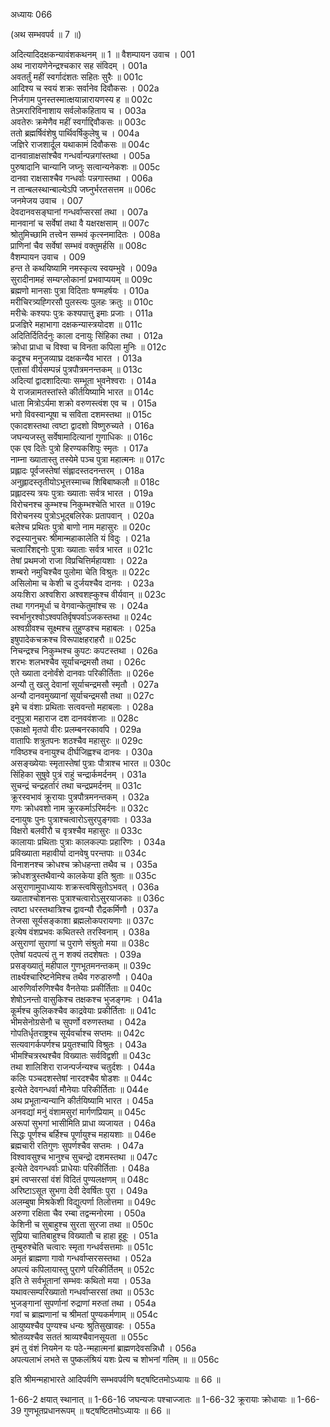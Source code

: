 अध्यायः 066

(अथ सम्भवपर्व ॥ 7 ॥)

अदित्यादिदक्षकन्यावंशकथनम् ॥ 1 ॥
वैशम्पायन उवाच ।	001  
अथ नारायणेनेन्द्रश्चकार सह संविदम् ।	001a  
अवतर्तुं महीं स्वर्गादंशतः सहितः सुरैः ॥	001c  
आदिश्य च स्वयं शक्रः सर्वानेव दिवौकसः ।	002a  
निर्जगाम पुनस्तस्मात्क्षयान्नारायणस्य ह ॥	002c  
तेऽमरारिविनाशाय सर्वलोकहिताय च ।	003a  
अवतेरुः क्रमेणैव महीं स्वर्गाद्दिवौकसः ॥	003c  
ततो ब्रह्मर्षिवंशेषु पार्थिवर्षिकुलेषु च ।	004a  
जज्ञिरे राजशार्दूल यथाकामं दिवौकसः ॥	004c  
दानवान्राक्षसांश्चैव गन्धर्वान्पन्नगांस्तथा ।	005a  
पुरुषादानि चान्यानि जघ्नुः सत्वान्यनेकशः ॥	005c  
दानवा राक्षसाश्चैव गन्धर्वाः पन्नगास्तथा ।	006a  
न तान्बलस्थान्बाल्येऽपि जघ्नुर्भरतसत्तम ॥	006c  
जनमेजय उवाच ।	007  
देवदानवसङ्घानां गन्धर्वाप्सरसां तथा ।	007a  
मानवानां च सर्वेषां तथा वै यक्षरक्षसाम् ॥	007c  
श्रोतुमिच्छामि तत्त्वेन सम्भवं कृत्स्नमादितः ।	008a  
प्राणिनां चैव सर्वेषां सम्भवं वक्तुमर्हसि ॥	008c  
वैशम्पायन उवाच ।	009  
हन्त ते कथयिष्यामि नमस्कृत्य स्वयम्भुवे ।	009a  
सुरादीनामहं सम्यग्लोकानां प्रभवाप्ययम् ॥	009c  
ब्रह्मणो मानसाः पुत्रा विदिताः षण्महर्षयः ।	010a  
मरीचिरत्र्यह्गिरसौ पुलस्त्यः पुलहः क्रतुः ॥	010c  
मरीचेः कश्यपः पुत्रः कश्यपात्तु इमाः प्रजाः ।	011a  
प्रजज्ञिरे महाभागा दक्षकन्यास्त्रयोदश ॥	011c  
अदितिर्दितिर्दनुः काला दनायुः सिंहिका तथा ।	012a  
क्रोधा प्राधा च विश्वा च विनता कपिला मुनिः ॥	012c  
कद्रूश्च मनुजव्याघ्र दक्षकन्यैव भारत ।	013a  
एतासां वीर्यसम्पन्नं पुत्रपौत्रमनन्तकम् ॥	013c  
अदित्यां द्वादशादित्याः सम्भूता भुवनेश्वराः ।	014a  
ये राजन्नामतस्तांस्ते कीर्तयिष्यामि भारत ॥	014c  
धाता मित्रोऽर्यमा शक्रो वरुणस्त्वंश एव च ।	015a  
भगो विवस्वान्पूषा च सविता दशमस्तथा ॥	015c  
एकादशस्तथा त्वष्टा द्वादशो विष्णुरुच्यते ।	016a  
जघन्यजस्तु सर्वेषामादित्यानां गुणाधिकः ॥	016c  
एक एव दितेः पुत्रो हिरण्यकशिपुः स्मृतः ।	017a  
नाम्ना ख्यातास्तु तस्येमे पञ्च पुत्रा महात्मनः ॥	017c  
प्रह्लादः पूर्वजस्तेषां संह्लादस्तदनन्तरम् ।	018a  
अनुह्लादस्तृतीयोऽभूत्तस्माच्च शिबिबाष्कलौ ॥	018c  
प्रह्लादस्य त्रयः पुत्राः ख्याताः सर्वत्र भारत ।	019a  
विरोचनश्च कुम्भश्च निकुम्भश्चेति भारत ॥	019c  
विरोचनस्य पुत्रोऽभूद्बलिरेकः प्रतापवान् ।	020a  
बलेश्च प्रथितः पुत्रो बाणो नाम महासुरः ॥	020c  
रुद्रस्यानुचरः श्रीमान्महाकालेति यं विदुः ।	021a  
चत्वारिंशद्दनोः पुत्राः ख्याताः सर्वत्र भारत ॥	021c  
तेषां प्रथमजो राजा विप्रचित्तिर्महायशाः ।	022a  
शम्बरो नमुचिश्चैव पुलोमा चेति विश्रुतः ॥	022c  
असिलोमा च केशी च दुर्जयश्चैव दानवः ।	023a  
अयःशिरा अश्वशिरा अश्वशह्कुश्च वीर्यवान् ॥	023c  
तथा गगनमूर्धा च वेगवान्केतुमांश्च सः ।	024a  
स्वर्भानुरश्वोऽश्वपतिर्वृषपर्वाऽजकस्तथा ॥	024c  
अश्वग्रीवश्च सूक्ष्मश्च तुहुण्डश्च महाबलः ।	025a  
इषुपादेकचक्रश्च विरूपाक्षहराहरौ ॥	025c  
निचन्द्रश्च निकुम्भश्च कुपटः कपटस्तथा ।	026a  
शरभः शलभश्चैव सूर्याचन्द्रमसौ तथा ।	026c  
एते ख्याता दनोर्वंशे दानवाः परिकीर्तिताः ॥	026e  
अन्यौ तु खलु देवानां सूर्याचन्द्रमसौ स्मृतौ ।	027a  
अन्यौ दानवमुख्यानां सूर्याचन्द्रमसौ तथा ॥	027c  
इमे च वंशाः प्रथिताः सत्ववन्तो महाबलाः ।	028a  
दनुपुत्रा महाराज दश दानववंशजाः ॥	028c  
एकाक्षो मृतपो वीरः प्रलम्बनरकावपि ।	029a  
वातापिः शत्रुतपनः शठश्चैव महासुरः ॥	029c  
गविष्ठश्च वनायुश्च दीर्घजिह्वश्च दानवः ।	030a  
असङ्ख्येयाः स्मृतास्तेषां पुत्राः पौत्राश्च भारत ॥	030c  
सिंहिका सुषुवे पुत्रं राहुं चन्द्रार्कमर्दनम् ।	031a  
सुचन्द्रं चन्द्रहर्तारं तथा चन्द्रप्रमर्दनम् ॥	031c  
क्रूरस्वभावं क्रूरायाः पुत्रपौत्रमनन्तकम् ।	032a  
गणः क्रोधवशो नाम क्रूरकर्माऽरिमर्दनः ॥	032c  
दनायुषः पुनः पुत्राश्चत्वारोऽसुरपुङ्गवाः ।	033a  
विक्षरो बलवीरौ च वृत्रश्चैव महासुरः ॥	033c  
कालायाः प्रथिताः पुत्राः कालकल्पाः प्रहारिणः ।	034a  
प्रविख्याता महावीर्या दानवेषु परन्तपाः ॥	034c  
विनाशनश्च क्रोधश्च क्रोधहन्ता तथैव च ।	035a  
क्रोधशत्रुस्तथैवान्ये कालकेया इति श्रुताः ॥	035c  
असुराणामुपाध्यायः शक्रस्त्वषिसुतोऽभवत् ।	036a  
ख्याताश्चोशनसः पुत्राश्चत्वारोऽसुरयाजकाः ॥	036c  
त्वष्टा धरस्तथात्रिश्च द्वावन्यौ रौद्रकर्मिणौ ।	037a  
तेजसा सूर्यसङ्काशा ब्रह्मलोकपरायणाः ॥	037c  
इत्येष वंशप्रभवः कथितस्ते तरस्विनाम् ।	038a  
असुराणां सुराणां च पुराणे संश्रुतो मया ॥	038c  
एतेषां यदपत्यं तु न शक्यं तदशेषतः । 	039a  
प्रसङ्ख्यातुं महीपाल गुणभूतमनन्तकम् ॥	039c  
तार्क्ष्यश्चारिष्टनेमिश्च तथैव गरुडारुणौ ।	040a  
आरुणिर्वारुणिश्चैव वैनतेयाः प्रकीर्तिताः ॥	040c  
शेषोऽनन्तो वासुकिश्च तक्षकश्च भुजङ्गमः ।	041a  
कूर्मश्च कुलिकश्चैव काद्रवेयाः प्रकीर्तिताः ॥	041c  
भीमसेनोग्रसेनौ च सुपर्णो वरुणस्तथा ।	042a  
गोपतिर्धृतराष्ट्रश्च सूर्यवर्चाश्च सप्तमः ॥	042c  
सत्यवागर्कपर्णश्च प्रयुतश्चापि विश्रुतः ।	043a  
भीमश्चित्ररथश्चैव विख्यातः सर्वविद्वशी ॥	043c  
तथा शालिशिरा राजन्पर्जन्यश्च चतुर्दशः ।	044a  
कलिः पञ्चदशस्तेषां नारदश्चैव षोडशः ॥	044c  
इत्येते देवगन्धर्वा मौनेयाः परिकीर्तिताः ॥	044e  
अथ प्रभूतान्यन्यानि कीर्तयिष्यामि भारत ।	045a  
अनवद्यां मनुं वंशामसुरां मार्गणप्रियाम् ॥	045c  
अरूपां सुभगां भासीमिति प्राधा व्यजायत ।	046a  
सिद्धः पूर्णश्च बर्हिश्च पूर्णायुश्च महायशाः ॥	046e  
ब्रह्मचारी रतिगुणः सुपर्णश्चैव सप्तमः ।	047a  
विश्वावसुश्च भानुश्च सुचन्द्रो दशमस्तथा ॥	047c  
इत्येते देवगन्धर्वाः प्राधेयाः परिकीर्तिताः ।	048a  
इमं त्वप्सरसां वंशं विदितं पुण्यलक्षणम् ॥	048c  
अरिष्टाऽसूत सुभगा देवी देवर्षितः पुरा ।	049a  
अलम्बुषा मिश्रकेशी विद्युत्पर्णा तिलोत्तमा ॥	049c  
अरुणा रक्षिता चैव रम्बा तद्वन्मनोरमा ।	050a  
केशिनी च सुबाहुश्च सुरता सुरजा तथा ॥	050c  
सुप्रिया चातिबाहुश्च विख्यातौ च हाहा हूहूः ।	051a  
तुम्बुरुश्चेति चत्वारः स्मृता गन्धर्वसत्तमाः ॥	051c  
अमृतं ब्राह्मणा गावो गन्धर्वाप्सरसस्तथा ।	052a  
अपत्यं कपिलायास्तु पुराणे परिकीर्तितम् ॥	052c  
इति ते सर्वभूतानां सम्भवः कथितो मया ।	053a  
यथावत्सम्परिख्यातो गन्धर्वाप्सरसां तथा ॥	053c  
भुजङ्गानां सुपर्णानां रुद्राणां मरुतां तथा ।	054a  
गवां च ब्राह्मणानां च श्रीमतां पुण्यकर्मणाम् ॥	054c  
आयुष्यश्चैव पुण्यश्च धन्यः श्रुतिसुखावहः ।	055a  
श्रोतव्यश्चैव सततं श्राव्यश्चैवानसूयता ॥	055c  
इमं तु वंशं नियमेन यः पठे-न्महात्मनां ब्राह्मणदेवसन्निधौ ।	056a  
अपत्यलाभं लभते स पुष्कलंश्रियं यशः प्रेत्य च शोभनां गतिम् ॥ ॥	056c  

इति श्रीमन्महाभारते आदिपर्वणि सम्भवपर्वणि षट्षष्टितमोऽध्यायः ॥ 66 ॥

1-66-2 क्षयात् स्थानात् ॥ 1-66-16 जघन्यजः पश्चाज्जातः ॥ 1-66-32 क्रूरायाः क्रोधायाः ॥ 1-66-39 गुणभूतप्रधानरूपम् ॥ षट्षष्टितमोऽध्यायः ॥ 66 ॥
